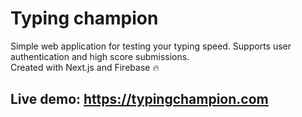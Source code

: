 # Typing champion

Simple web application for testing your typing speed. Supports user authentication and high score submissions. <br>
Created with Next.js and Firebase 🔥

## Live demo: https://typingchampion.com
